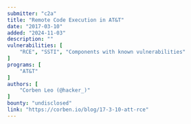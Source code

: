 ```yaml
---
submitter: "c2a"
title: "Remote Code Execution in AT&T"
date: "2017-03-10"
added: "2024-11-03"
description: ""
vulnerabilities: [
    "RCE", "SSTI", "Components with known vulnerabilities"
]
programs: [
    "AT&T"
]
authors: [
    "Corben Leo (@hacker_)"
]
bounty: "undisclosed"
link: "https://corben.io/blog/17-3-10-att-rce"
---
```




